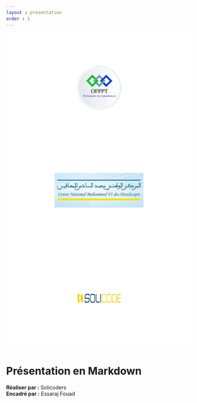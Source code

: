 ```yaml
---
layout : presentation
order : 1
---
```


![OFPPT](../../images/logo2.png)
![CNMH](../../images/logo1.png)
![SOLICODE](../../images/logo3.png)

# Présentation en Markdown

**Réaliser par :** Solicoders </br>
**Encadré par :** Essaraj Fouad

<!-- new slide -->